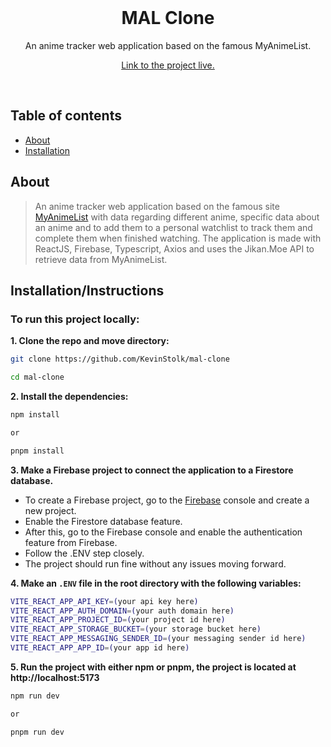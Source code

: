 <div align="center">
  <br/>
  <p>
    <h1>MAL Clone</h1>
    <p>An anime tracker web application based on the famous MyAnimeList.</p>
    <a href="https://mal-clone.vercel.app/">Link to the project live.</a>
  </p>
  <br/>
</div>

## Table of contents

- [About](#about)
- [Installation](#installation)

## About

> An anime tracker web application based on the famous site [MyAnimeList](https://www.myanimelist.net) with data regarding different anime, specific data about an anime and to add them to a personal watchlist to track them and complete them when finished watching.
> The application is made with ReactJS, Firebase, Typescript, Axios and uses the Jikan.Moe API to retrieve data from MyAnimeList.

## Installation/Instructions

### To run this project locally:

**1. Clone the repo and move directory:**

```bash
git clone https://github.com/KevinStolk/mal-clone

cd mal-clone
```

**2. Install the dependencies:**

```bash
npm install

or

pnpm install
```

**3. Make a Firebase project to connect the application to a Firestore database.**

- To create a Firebase project, go to the [Firebase](https://www.firebase.com) console and create a new project.
- Enable the Firestore database feature.
- After this, go to the Firebase console and enable the authentication feature from Firebase.
- Follow the .ENV step closely.
- The project should run fine without any issues moving forward.

**4. Make an `.ENV` file in the root directory with the following variables:**

```bash
VITE_REACT_APP_API_KEY=(your api key here)
VITE_REACT_APP_AUTH_DOMAIN=(your auth domain here)
VITE_REACT_APP_PROJECT_ID=(your project id here)
VITE_REACT_APP_STORAGE_BUCKET=(your storage bucket here)
VITE_REACT_APP_MESSAGING_SENDER_ID=(your messaging sender id here)
VITE_REACT_APP_APP_ID=(your app id here)
```

**5. Run the project with either npm or pnpm, the project is located at http://localhost:5173**

```bash
npm run dev

or

pnpm run dev
```
